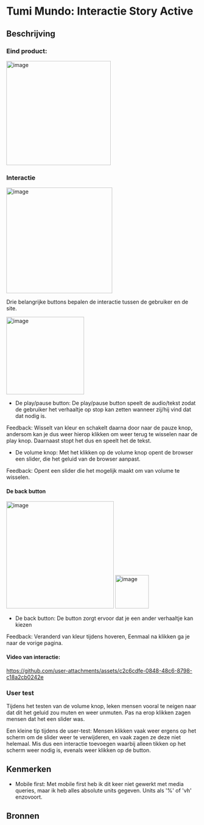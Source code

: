 
# Tumi Mundo: Interactie Story Active

## Beschrijving

### Eind product:

<img width="274" alt="image" src="https://github.com/user-attachments/assets/258013db-288b-4ecf-b2c7-2a40fc9e699a" />

### Interactie

<img width="278" alt="image" src="https://github.com/user-attachments/assets/ba1701bd-17d3-4251-8e84-6ff646507b25" />

Drie belangrijke buttons bepalen de interactie tussen de gebruiker en de site.

<img width="204" alt="image" src="https://github.com/user-attachments/assets/02096882-2ed5-46e0-8324-86664c40c180" />

- De play/pause button: De play/pause button speelt de audio/tekst zodat de gebruiker het verhaaltje op stop kan zetten wanneer zij/hij vind dat dat nodig is. 

Feedback: Wisselt van kleur en schakelt daarna door naar de pauze knop, andersom kan je dus weer hierop klikken om weer terug te wisselen naar de play knop. Daarnaast stopt het dus en speelt het de tekst.

- De volume knop: Met het klikken op de volume knop opent de browser een slider, die het geluid van de browser aanpast. 

Feedback: Opent een slider die het mogelijk maakt om van volume te wisselen. 

#### De back button 

<img width="282" alt="image" src="https://github.com/user-attachments/assets/616ee160-eb55-455f-a10f-890a52b8ddb7" />
<img width="88" alt="image" src="https://github.com/user-attachments/assets/bfbb81fb-4c56-46ed-9621-b5438ffe0a02" />

- De back button: De button zorgt ervoor dat je een ander verhaaltje kan kiezen

Feedback: Veranderd van kleur tijdens hoveren, Eenmaal na klikken ga je naar de vorige pagina.

#### Video van interactie:


https://github.com/user-attachments/assets/c2c6cdfe-0848-48c6-8798-c18a2cb0242e


### User test

Tijdens het testen van de volume knop, leken mensen vooral te neigen naar dat dit het geluid zou muten en weer unmuten. Pas na erop klikken zagen mensen dat het een slider was.

Een kleine tip tijdens de user-test: Mensen klikken vaak weer ergens op het scherm om de slider weer te verwijderen, en vaak zagen ze deze niet helemaal. Mis dus een interactie toevoegen waarbij alleen tikken op het scherm weer nodig is, evenals weer klikken op de button.

## Kenmerken

- Mobile first: Met mobile first heb ik dit keer niet gewerkt met media queries, maar ik heb alles absolute units gegeven. Units als '%' of 'vh' enzovoort.

## Bronnen
